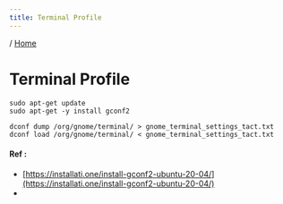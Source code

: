 ```yaml
---
title: Terminal Profile
---
```


/ [Home](index.md)

# Terminal Profile


```
sudo apt-get update
sudo apt-get -y install gconf2
```


```
dconf dump /org/gnome/terminal/ > gnome_terminal_settings_tact.txt
dconf load /org/gnome/terminal/ < gnome_terminal_settings_tact.txt
```

#### Ref :

  * [https://installati.one/install-gconf2-ubuntu-20-04/](https://installati.one/install-gconf2-ubuntu-20-04/)
  * []()
